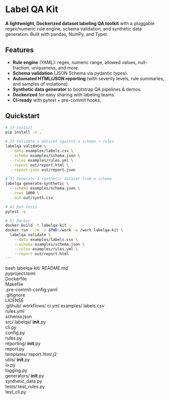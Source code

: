 # Label QA Kit

**A lightweight, Dockerized dataset labeling QA toolkit** with a pluggable regex/numeric rule engine, schema validation, and synthetic data generation. Built with pandas, NumPy, and Typer.

## Features

- **Rule engine** (YAML): regex, numeric range, allowed values, null-fraction, uniqueness, and more.
- **Schema validation** (JSON Schema via pydantic types).
- **Automated HTML/JSON reporting** (with severity levels, rule summaries, and samples of violations).
- **Synthetic data generator** to bootstrap QA pipelines & demos.
- **Dockerized** for easy sharing with labeling teams.
- **CI-ready** with pytest + pre-commit hooks.

## Quickstart

```bash
# 1) Install
pip install -e .

# 2) Validate a dataset against a schema + rules
labelqa validate \
  --data examples/labels.csv \
  --schema examples/schema.json \
  --rules examples/rules.yml \
  --report out/report.html \
  --report-json out/report.json

# 3) Generate a synthetic dataset from a schema
labelqa generate-synthetic \
  --schema examples/schema.json \
  --rows 1000 \
  --out out/synth.csv

# 4) Run tests
pytest -q

# 5) Docker
docker build -t labelqa-kit .
docker run --rm -v $PWD:/work -w /work labelqa-kit \
  labelqa validate \
    --data examples/labels.csv \
    --schema examples/schema.json \
    --rules examples/rules.yml \
    --report out/report.html
'''
```
bash 
labelqa-kit/
  README.md  
  pyproject.toml  
  Dockerfile  
  Makefile  
  .pre-commit-config.yaml  
  .gitignore  
  LICENSE  
  .github/
    workflows/
      ci.yml
  examples/
    labels.csv  
    rules.yml  
    schema.json  
  src/
    labelqa/
      __init__.py  
      cli.py  
      config.py  
      rules.py  
      reporting/
        __init__.py  
        report.py  
        templates/
          report.html.j2  
      utils/
        __init__.py  
        io.py  
        logging.py  
      generators/
        __init__.py  
        synthetic_data.py  
  tests/
    test_rules.py  
    test_cli.py  

